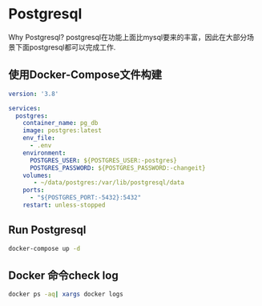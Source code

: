 # Postgresql

Why Postgresql? postgresql在功能上面比mysql要来的丰富，因此在大部分场景下面postgresql都可以完成工作.

## 使用Docker-Compose文件构建

```yaml
version: '3.8'

services:
  postgres:
    container_name: pg_db
    image: postgres:latest
    env_file:
      - .env
    environment:
      POSTGRES_USER: ${POSTGRES_USER:-postgres}
      POSTGRES_PASSWORD: ${POSTGRES_PASSWORD:-changeit}
    volumes:
       - ~/data/postgres:/var/lib/postgresql/data
    ports:
      - "${POSTGRES_PORT:-5432}:5432"
    restart: unless-stopped
```

## Run Postgresql

```sh
docker-compose up -d
```

## Docker 命令check log

```sh
docker ps -aq| xargs docker logs
```